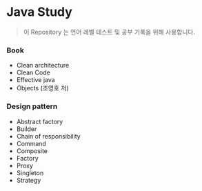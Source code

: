 # Java Study

> 이 Repository 는 언어 레벨 테스트 및 공부 기록을 위해 사용합니다.

### Book

- Clean architecture
- Clean Code
- Effective java
- Objects (조영호 저)

### Design pattern
- Abstract factory
- Builder
- Chain of responsibility
- Command
- Composite
- Factory
- Proxy
- Singleton
- Strategy

